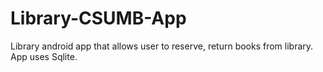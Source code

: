 # Library-CSUMB-App
Library android app that allows user to reserve, return books from library. App uses Sqlite.
